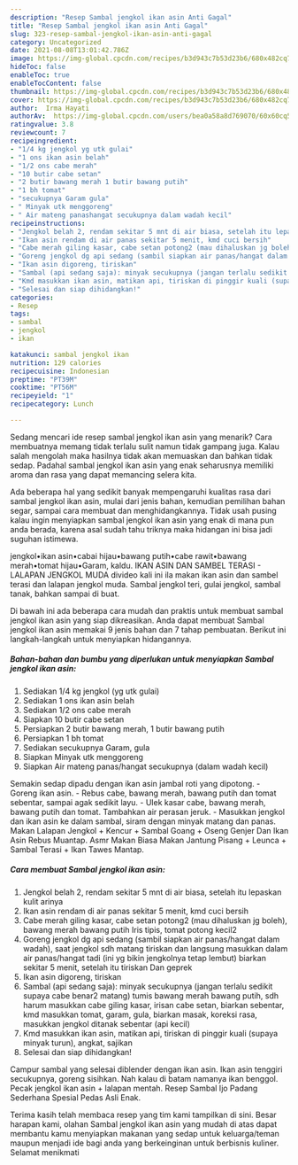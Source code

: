 ```yaml
---
description: "Resep Sambal jengkol ikan asin Anti Gagal"
title: "Resep Sambal jengkol ikan asin Anti Gagal"
slug: 323-resep-sambal-jengkol-ikan-asin-anti-gagal
category: Uncategorized
date: 2021-08-08T13:01:42.786Z
image: https://img-global.cpcdn.com/recipes/b3d943c7b53d23b6/680x482cq70/sambal-jengkol-ikan-asin-foto-resep-utama.jpg
hideToc: false
enableToc: true
enableTocContent: false
thumbnail: https://img-global.cpcdn.com/recipes/b3d943c7b53d23b6/680x482cq70/sambal-jengkol-ikan-asin-foto-resep-utama.jpg
cover: https://img-global.cpcdn.com/recipes/b3d943c7b53d23b6/680x482cq70/sambal-jengkol-ikan-asin-foto-resep-utama.jpg
author:  Irma Hayati
authorAv:  https://img-global.cpcdn.com/users/bea0a58a8d769070/60x60cq50/avatar.jpg
ratingvalue: 3.8
reviewcount: 7
recipeingredient:
- "1/4 kg jengkol yg utk gulai"
- "1 ons ikan asin belah"
- "1/2 ons cabe merah"
- "10 butir cabe setan"
- "2 butir bawang merah 1 butir bawang putih"
- "1 bh tomat"
- "secukupnya Garam gula"
- " Minyak utk menggoreng"
- " Air mateng panashangat secukupnya dalam wadah kecil"
recipeinstructions:
- "Jengkol belah 2, rendam sekitar 5 mnt di air biasa, setelah itu lepaskan kulit arinya"
- "Ikan asin rendam di air panas sekitar 5 menit, kmd cuci bersih"
- "Cabe merah giling kasar, cabe setan potong2 (mau dihaluskan jg boleh), bawang merah bawang putih Iris tipis, tomat potong kecil2"
- "Goreng jengkol dg api sedang (sambil siapkan air panas/hangat dalam wadah), saat jengkol sdh matang tiriskan dan langsung masukkan dalam air panas/hangat tadi (ini yg bikin jengkolnya tetap lembut) biarkan sekitar 5 menit, setelah itu tiriskan Dan geprek"
- "Ikan asin digoreng, tiriskan"
- "Sambal (api sedang saja): minyak secukupnya (jangan terlalu sedikit supaya cabe benar2 matang) tumis bawang merah bawang putih, sdh harum masukkan cabe giling kasar, irisan cabe setan, biarkan sebentar, kmd masukkan tomat, garam, gula, biarkan masak, koreksi rasa, masukkan jengkol ditanak sebentar (api kecil)"
- "Kmd masukkan ikan asin, matikan api, tiriskan di pinggir kuali (supaya minyak turun), angkat, sajikan"
- "Selesai dan siap dihidangkan!"
categories:
- Resep
tags:
- sambal
- jengkol
- ikan

katakunci: sambal jengkol ikan 
nutrition: 129 calories
recipecuisine: Indonesian
preptime: "PT39M"
cooktime: "PT56M"
recipeyield: "1"
recipecategory: Lunch

---
```



Sedang mencari ide resep sambal jengkol ikan asin yang menarik? Cara membuatnya memang tidak terlalu sulit namun tidak gampang juga. Kalau salah mengolah maka hasilnya tidak akan memuaskan dan bahkan tidak sedap. Padahal sambal jengkol ikan asin yang enak seharusnya memiliki aroma dan rasa yang dapat memancing selera kita.


Ada beberapa hal yang sedikit banyak mempengaruhi kualitas rasa dari sambal jengkol ikan asin, mulai dari jenis bahan, kemudian pemilihan bahan segar, sampai cara membuat dan menghidangkannya. Tidak usah pusing kalau ingin menyiapkan sambal jengkol ikan asin yang enak di mana pun anda berada, karena asal sudah tahu triknya maka hidangan ini bisa jadi suguhan istimewa.

jengkol•ikan asin•cabai hijau•bawang putih•cabe rawit•bawang merah•tomat hijau•Garam, kaldu. IKAN ASIN DAN SAMBEL TERASI - LALAPAN JENGKOL MUDA divideo kali ini ila makan ikan asin dan sambel terasi dan lalapan jengkol muda. Sambal jengkol teri, gulai jengkol, sambal tanak, bahkan sampai di buat.


Di bawah ini ada beberapa cara mudah dan praktis untuk membuat sambal jengkol ikan asin yang siap dikreasikan. Anda dapat membuat Sambal jengkol ikan asin memakai 9 jenis bahan dan 7 tahap pembuatan. Berikut ini langkah-langkah untuk menyiapkan hidangannya.

<!--inarticleads1-->

##### Bahan-bahan dan bumbu yang diperlukan untuk menyiapkan Sambal jengkol ikan asin:

1. Sediakan 1/4 kg jengkol (yg utk gulai)
1. Sediakan 1 ons ikan asin belah
1. Sediakan 1/2 ons cabe merah
1. Siapkan 10 butir cabe setan
1. Persiapkan 2 butir bawang merah, 1 butir bawang putih
1. Persiapkan 1 bh tomat
1. Sediakan secukupnya Garam, gula
1. Siapkan  Minyak utk menggoreng
1. Siapkan  Air mateng panas/hangat secukupnya (dalam wadah kecil)


Semakin sedap dipadu dengan ikan asin jambal roti yang dipotong. - Goreng ikan asin. - Rebus cabe, bawang merah, bawang putih dan tomat sebentar, sampai agak sedikit layu. - Ulek kasar cabe, bawang merah, bawang putih dan tomat. Tambahkan air perasan jeruk. - Masukkan jengkol dan ikan asin ke dalam sambal, siram dengan minyak matang dan panas. Makan Lalapan Jengkol + Kencur + Sambal Goang + Oseng Genjer Dan Ikan Asin Rebus Muantap. Asmr Makan Biasa Makan Jantung Pisang + Leunca + Sambal Terasi + Ikan Tawes Mantap. 

<!--inarticleads2-->

##### Cara membuat Sambal jengkol ikan asin:

1. Jengkol belah 2, rendam sekitar 5 mnt di air biasa, setelah itu lepaskan kulit arinya
1. Ikan asin rendam di air panas sekitar 5 menit, kmd cuci bersih
1. Cabe merah giling kasar, cabe setan potong2 (mau dihaluskan jg boleh), bawang merah bawang putih Iris tipis, tomat potong kecil2
1. Goreng jengkol dg api sedang (sambil siapkan air panas/hangat dalam wadah), saat jengkol sdh matang tiriskan dan langsung masukkan dalam air panas/hangat tadi (ini yg bikin jengkolnya tetap lembut) biarkan sekitar 5 menit, setelah itu tiriskan Dan geprek
1. Ikan asin digoreng, tiriskan
1. Sambal (api sedang saja): minyak secukupnya (jangan terlalu sedikit supaya cabe benar2 matang) tumis bawang merah bawang putih, sdh harum masukkan cabe giling kasar, irisan cabe setan, biarkan sebentar, kmd masukkan tomat, garam, gula, biarkan masak, koreksi rasa, masukkan jengkol ditanak sebentar (api kecil)
1. Kmd masukkan ikan asin, matikan api, tiriskan di pinggir kuali (supaya minyak turun), angkat, sajikan
1. Selesai dan siap dihidangkan!

Campur sambal yang selesai diblender dengan ikan asin. Ikan asin tenggiri secukupnya, goreng sisihkan. Nah kalau di batam namanya ikan benggol. Pecak jengkol ikan asin + lalapan mentah. Resep Sambal Ijo Padang Sederhana Spesial Pedas Asli Enak. 

Terima kasih telah membaca resep yang tim kami tampilkan di sini. Besar harapan kami, olahan Sambal jengkol ikan asin yang mudah di atas dapat membantu kamu menyiapkan makanan yang sedap untuk keluarga/teman maupun menjadi ide bagi anda yang berkeinginan untuk berbisnis kuliner. Selamat menikmati
